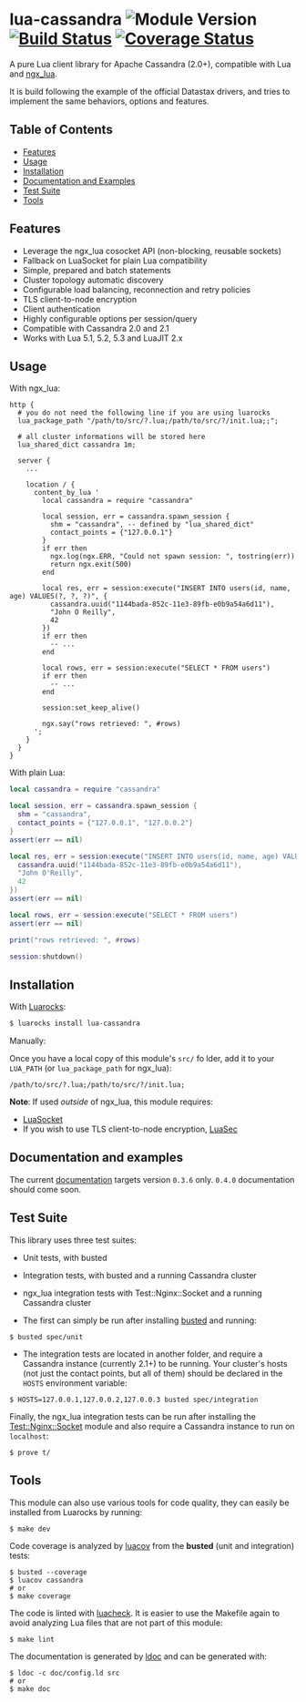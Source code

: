 # lua-cassandra ![Module Version][badge-version-image] [![Build Status][badge-travis-image]][badge-travis-url] [![Coverage Status][badge-coveralls-image]][badge-coveralls-url]

A pure Lua client library for Apache Cassandra (2.0+), compatible with Lua and [ngx_lua].

It is build following the example of the official Datastax drivers, and tries to implement the same behaviors, options and features.

## Table of Contents

- [Features](#features)
- [Usage](#usage)
- [Installation](#installation)
- [Documentation and Examples](#documentation-and-examples)
- [Test Suite](#test-suite)
- [Tools](#tools)

## Features

- Leverage the ngx_lua cosocket API (non-blocking, reusable sockets)
- Fallback on LuaSocket for plain Lua compatibility
- Simple, prepared and batch statements
- Cluster topology automatic discovery
- Configurable load balancing, reconnection and retry policies
- TLS client-to-node encryption
- Client authentication
- Highly configurable options per session/query
- Compatible with Cassandra 2.0 and 2.1
- Works with Lua 5.1, 5.2, 5.3 and LuaJIT 2.x

## Usage

With ngx_lua:

```nginx
http {
  # you do not need the following line if you are using luarocks
  lua_package_path "/path/to/src/?.lua;/path/to/src/?/init.lua;;";

  # all cluster informations will be stored here
  lua_shared_dict cassandra 1m;

  server {
    ...

    location / {
      content_by_lua '
        local cassandra = require "cassandra"

        local session, err = cassandra.spawn_session {
          shm = "cassandra", -- defined by "lua_shared_dict"
          contact_points = {"127.0.0.1"}
        }
        if err then
          ngx.log(ngx.ERR, "Could not spawn session: ", tostring(err))
          return ngx.exit(500)
        end

        local res, err = session:execute("INSERT INTO users(id, name, age) VALUES(?, ?, ?)", {
          cassandra.uuid("1144bada-852c-11e3-89fb-e0b9a54a6d11"),
          "John O Reilly",
          42
        })
        if err then
          -- ...
        end

        local rows, err = session:execute("SELECT * FROM users")
        if err then
          -- ...
        end

        session:set_keep_alive()

        ngx.say("rows retrieved: ", #rows)
      ';
    }
  }
}
```

With plain Lua:

```lua
local cassandra = require "cassandra"

local session, err = cassandra.spawn_session {
  shm = "cassandra",
  contact_points = {"127.0.0.1", "127.0.0.2"}
}
assert(err == nil)

local res, err = session:execute("INSERT INTO users(id, name, age) VALUES(?, ?, ?)", {
  cassandra.uuid("1144bada-852c-11e3-89fb-e0b9a54a6d11"),
  "John O'Reilly",
  42
})
assert(err == nil)

local rows, err = session:execute("SELECT * FROM users")
assert(err == nil)

print("rows retrieved: ", #rows)

session:shutdown()
```

## Installation

With [Luarocks]:

```bash
$ luarocks install lua-cassandra
```

Manually:

Once you have a local copy of this module's `src/` fo   lder, add it to your `LUA_PATH` (or `lua_package_path` for ngx_lua):

```
/path/to/src/?.lua;/path/to/src/?/init.lua;
```

**Note**: If used *outside* of ngx_lua, this module requires:

- [LuaSocket](http://w3.impa.br/~diego/software/luasocket/)
- If you wish to use TLS client-to-node encryption, [LuaSec](https://github.com/brunoos/luasec)

## Documentation and examples

The current [documentation] targets version `0.3.6` only. `0.4.0` documentation should come soon.

## Test Suite

This library uses three test suites:

- Unit tests, with busted
- Integration tests, with busted and a running Cassandra cluster
- ngx_lua integration tests with Test::Nginx::Socket and a running Cassandra cluster

- The first can simply be run after installing [busted](http://olivinelabs.com/busted/) and running:

```shell
$ busted spec/unit
```

- The integration tests are located in another folder, and require a Cassandra instance (currently 2.1+) to be running. Your cluster's hosts (not just the contact points, but all of them) should be declared in the `HOSTS` environment variable:

```shell
$ HOSTS=127.0.0.1,127.0.0.2,127.0.0.3 busted spec/integration
```

Finally, the ngx_lua integration tests can be run after installing the [Test::Nginx::Socket](http://search.cpan.org/~agent/Test-Nginx-0.23/lib/Test/Nginx/Socket.pm) module and also require a Cassandra instance to run on `localhost`:

```shell
$ prove t/
```

## Tools

This module can also use various tools for code quality, they can easily be installed from Luarocks by running:

```
$ make dev
```

Code coverage is analyzed by [luacov](http://keplerproject.github.io/luacov/) from the **busted** (unit and integration) tests:

```shell
$ busted --coverage
$ luacov cassandra
# or
$ make coverage
```

The code is linted with [luacheck](https://github.com/mpeterv/luacheck). It is easier to use the Makefile again to avoid analyzing Lua files that are not part of this module:

```shell
$ make lint
```

The documentation is generated by [ldoc](https://github.com/stevedonovan/LDoc) and can be generated with:

```shell
$ ldoc -c doc/config.ld src
# or
$ make doc
```

[ngx_lua]: https://github.com/openresty/lua-nginx-module

[Luarocks]: https://luarocks.org
[documentation]: http://thibaultcha.github.io/lua-cassandra/
[manual]: http://thibaultcha.github.io/lua-cassandra/manual/README.md.html

[badge-travis-url]: https://travis-ci.org/thibaultCha/lua-cassandra
[badge-travis-image]: https://img.shields.io/travis/thibaultCha/lua-cassandra.svg?style=flat

[badge-coveralls-url]: https://coveralls.io/r/thibaultCha/lua-cassandra?branch=master
[badge-coveralls-image]: https://coveralls.io/repos/thibaultCha/lua-cassandra/badge.svg?branch=master&style=flat

[badge-version-image]: https://img.shields.io/badge/version-0.4.0--0-blue.svg?style=flat
